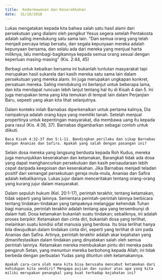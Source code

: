 ```yaml
---
title:  Kedermawanan dan Keserahkahan
date:  31/10/2018
---
```


Lukas mengatakan kepada kita bahwa salah satu hasil alami dari persekutuan yang dialami oleh pengikut Yesus segera setelah Pentakosta adalah saling mendukung satu sama lain. "Dan semua orang yang telah menjadi percaya tetap bersatu, dan segala kepunyaan mereka adalah kepunyaan bersama, dan selalu ada dari mereka yang menjual harta miliknya, lalu membagi-bagikannya kepada semua orang sesuai dengan keperluan masing-masing" (Kis. 2:44, 45)

Berbagi untuk kebaikan bersama ini bukanlah tuntutan masyarakat tapi merupakan hasil sukarela dari kasih mereka satu sama lain dalam persekutuan yang mereka alami. Ini juga merupakan ungkapan konkret, persatuan mereka. Saling mendukung ini berlanjut untuk beberapa lama, dan kita mendapat runcuan lebih lanjut tentang hal itu di Kisah 4 dan 5. Ini juga merupakan tema yang kita temukan di tempat lain dalam Perjanjian Baru, sepeeti yang akan kita lihat selanjutnya.

Dalam konteks inilah Barnabas diperkenalkan untuk pertama kalinya, Dia nampaknya adalah orang kaya yang memiliki tanah. Setelah menjual propertinya untuk kepentingan masyarakat, dia membawa uang itu kepada para rasul (Kis. 4:36, 37). Barnabas digambarkan sebagai contoh untuk diikuti.

`Baca Kisah 4:32-37 dan 5:1-11. Bandingkan perilaku dan sikap Barnabas dengan Ananias dan Safira. Apakah yang salah dengan pasangan ini?`

Selain dosa mereka yang langsung berdusta kepada Roh Kudus, mereka juga menunjukkan keserakahan dan ketamakan, Barangkali tidak ada dosa yang dapat menghancurkan persekutuan dan kasih persaudaraan lebih cepat daripada keegoisan dan keserakahan. Jika Barnabas menjadi teladan positif dari semangat persekutuan gereja mula-mula, Ananias dan Safira adalah kebalikannya. Lukas jujur dalam menceritakan tentang orang-orang yang kurang jujur dalam masyarakat.

Dalam sepuluh hukum (Kel. 20:1-17), perintah terakhir, tentang ketamakan, tidak seperti yang lainnya. Sementara perintah-perintah lainnya berbicara tentang tindakan-tindakan yang tampaknya melanggar kehendak Tuhan bagi manusia, perintah terakhir adalah tentang apa yang tersembunyi di dalam hati. Dosa ketamakan bukanlah suatu tindakan; sebaliknya, ini adalah proses berpikir. Ketamakan dan cinta diri, bukanlah dosa yang terlihat, melainkan suatu kondisi sifat manusia yang berdosa. Itu bisa terlihat hanya bila diwujudkan dalam tindakan cinta diri, seperti yang terlihat di sini pada Ananias dan Safira. Artinya, perintah terakhir adalah akar kejahatan yang dimanifestasikan dalam tindakan yang dinyatakan salah oleh semua perintah lainnya. Ketamakan mereka membukakan pintu diri mereka pada pengaruh Setan, yang menuntun mereka berbohong kepada Allah; ini tidak berbeda dengan perbuatan Yudas yang dituntun oleh ketamakannya.

`Apakah cara-cara oleh mana kita bisa berusaha mencabut ketamakan dari kehidupan kita sendiri? Mengapa pujian dan syukur atas apa yang kita miliki merupakan penangkal yang kuat terhadap kejahatan ini?`